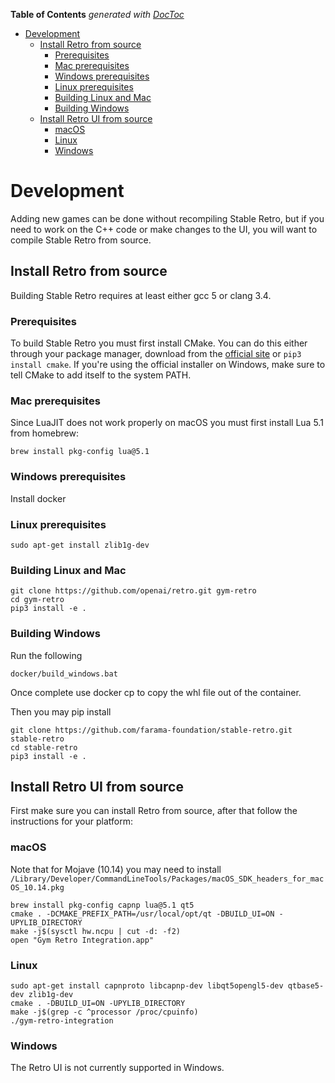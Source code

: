<!-- START doctoc generated TOC please keep comment here to allow auto update -->
<!-- DON'T EDIT THIS SECTION, INSTEAD RE-RUN doctoc TO UPDATE -->
**Table of Contents**  *generated with [DocToc](https://github.com/thlorenz/doctoc)*

- [Development](#development)
  - [Install Retro from source](#install-retro-from-source)
    - [Prerequisites](#prerequisites)
    - [Mac prerequisites](#mac-prerequisites)
    - [Windows prerequisites](#windows-prerequisites)
    - [Linux prerequisites](#linux-prerequisites)
    - [Building Linux and Mac](#building-linux-and-mac)
    - [Building Windows](#building-windows)
  - [Install Retro UI from source](#install-retro-ui-from-source)
    - [macOS](#macos)
    - [Linux](#linux)
    - [Windows](#windows)

<!-- END doctoc generated TOC please keep comment here to allow auto update -->

# Development

Adding new games can be done without recompiling Stable Retro, but if you need to work on the C++ code or make changes to the UI, you will want to compile Stable Retro from source.

## Install Retro from source

Building Stable Retro requires at least either gcc 5 or clang 3.4.

### Prerequisites

To build Stable Retro you must first install CMake.
You can do this either through your package manager, download from the [official site](https://cmake.org/download/) or `pip3 install cmake`.
If you're using the official installer on Windows, make sure to tell CMake to add itself to the system PATH.

### Mac prerequisites

Since LuaJIT does not work properly on macOS you must first install Lua 5.1 from homebrew:

```shell
brew install pkg-config lua@5.1
```

### Windows prerequisites

Install docker

### Linux prerequisites

```shell
sudo apt-get install zlib1g-dev
```

### Building Linux and Mac

```shell
git clone https://github.com/openai/retro.git gym-retro
cd gym-retro
pip3 install -e .
```

### Building Windows

Run the following

```shell
docker/build_windows.bat
```

Once complete use docker cp to copy the whl file out of the container.

Then you may pip install

```shell
git clone https://github.com/farama-foundation/stable-retro.git stable-retro
cd stable-retro
pip3 install -e .
```

## Install Retro UI from source

First make sure you can install Retro from source, after that follow the instructions for your platform:

### macOS

Note that for Mojave (10.14) you may need to install `/Library/Developer/CommandLineTools/Packages/macOS_SDK_headers_for_macOS_10.14.pkg`

```shell
brew install pkg-config capnp lua@5.1 qt5
cmake . -DCMAKE_PREFIX_PATH=/usr/local/opt/qt -DBUILD_UI=ON -UPYLIB_DIRECTORY
make -j$(sysctl hw.ncpu | cut -d: -f2)
open "Gym Retro Integration.app"
```

### Linux

```shell
sudo apt-get install capnproto libcapnp-dev libqt5opengl5-dev qtbase5-dev zlib1g-dev
cmake . -DBUILD_UI=ON -UPYLIB_DIRECTORY
make -j$(grep -c ^processor /proc/cpuinfo)
./gym-retro-integration
```

### Windows

The Retro UI is not currently supported in Windows.
